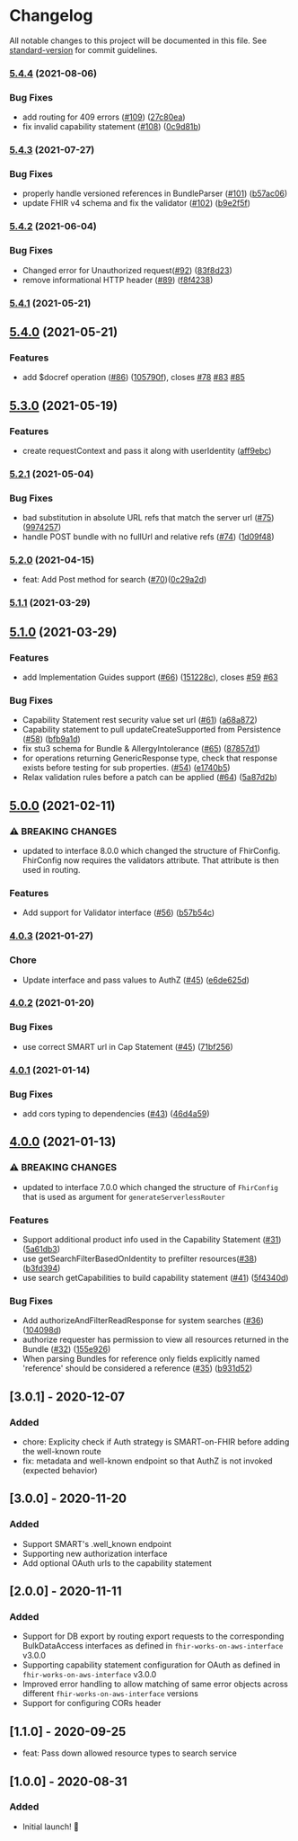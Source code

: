 # Changelog

All notable changes to this project will be documented in this file. See [standard-version](https://github.com/conventional-changelog/standard-version) for commit guidelines.

### [5.4.4](https://github.com/awslabs/fhir-works-on-aws-routing/compare/v5.4.3...v5.4.4) (2021-08-06)


### Bug Fixes

* add routing for 409 errors ([#109](https://github.com/awslabs/fhir-works-on-aws-routing/issues/109)) ([27c80ea](https://github.com/awslabs/fhir-works-on-aws-routing/commit/27c80ea7455d7cb3f9c184742d9667b4105d2ad3))
* fix invalid capability statement ([#108](https://github.com/awslabs/fhir-works-on-aws-routing/issues/108)) ([0c9d81b](https://github.com/awslabs/fhir-works-on-aws-routing/commit/0c9d81bebdd47a45af23d967b7874d7171ace2bd))

### [5.4.3](https://github.com/awslabs/fhir-works-on-aws-routing/compare/v5.4.2...v5.4.3) (2021-07-27)


### Bug Fixes

* properly handle versioned references in BundleParser ([#101](https://github.com/awslabs/fhir-works-on-aws-routing/issues/101)) ([b57ac06](https://github.com/awslabs/fhir-works-on-aws-routing/commit/b57ac06e8578fd2e701b52e1b262e482536dc999))
* update FHIR v4 schema and fix the validator ([#102](https://github.com/awslabs/fhir-works-on-aws-routing/issues/102)) ([b9e2f5f](https://github.com/awslabs/fhir-works-on-aws-routing/commit/b9e2f5ffe414031ea29ad0c432c66fc8303a0afe))

### [5.4.2](https://github.com/awslabs/fhir-works-on-aws-routing/compare/v5.4.1...v5.4.2) (2021-06-04)


### Bug Fixes

* Changed error for Unauthorized request([#92](https://github.com/awslabs/fhir-works-on-aws-routing/issues/92)) ([83f8d23](https://github.com/awslabs/fhir-works-on-aws-routing/commit/83f8d2317bdbc7c8ae0e4fb3b382c2ac2f9ce97c))
* remove informational HTTP header ([#89](https://github.com/awslabs/fhir-works-on-aws-routing/issues/89)) ([f8f4238](https://github.com/awslabs/fhir-works-on-aws-routing/commit/f8f423813ff8d591c17d952d79989bd934f549a9))

### [5.4.1](https://github.com/awslabs/fhir-works-on-aws-routing/compare/v5.4.0...v5.4.1) (2021-05-21)

## [5.4.0](https://github.com/awslabs/fhir-works-on-aws-routing/compare/v5.3.0...v5.4.0) (2021-05-21)


### Features

* add $docref operation ([#86](https://github.com/awslabs/fhir-works-on-aws-routing/issues/86)) ([105790f](https://github.com/awslabs/fhir-works-on-aws-routing/commit/105790fbd84e1886e000844be8a7fa0ea1d532d6)), closes [#78](https://github.com/awslabs/fhir-works-on-aws-routing/issues/78) [#83](https://github.com/awslabs/fhir-works-on-aws-routing/issues/83) [#85](https://github.com/awslabs/fhir-works-on-aws-routing/issues/85)

## [5.3.0](https://github.com/awslabs/fhir-works-on-aws-routing/compare/v5.2.1...v5.3.0) (2021-05-19)


### Features

* create requestContext and pass it along with userIdentity ([aff9ebc](https://github.com/awslabs/fhir-works-on-aws-routing/commit/aff9ebc2a3c15b37fe618a7605635a35564decc7))

### [5.2.1](https://github.com/awslabs/fhir-works-on-aws-routing/compare/v5.2.0...v5.2.1) (2021-05-04)


### Bug Fixes

* bad substitution in absolute URL refs that match the server url ([#75](https://github.com/awslabs/fhir-works-on-aws-routing/issues/75)) ([9974257](https://github.com/awslabs/fhir-works-on-aws-routing/commit/99742570c8c19d6c730db0ae375bd112f42e4f42))
* handle POST bundle with no fullUrl and relative refs ([#74](https://github.com/awslabs/fhir-works-on-aws-routing/issues/74)) ([1d09f48](https://github.com/awslabs/fhir-works-on-aws-routing/commit/1d09f488307b5b0a447738105815e95be76c2a62))

### [5.2.0](https://github.com/awslabs/fhir-works-on-aws-routing/compare/v5.2.0...v5.1.1) (2021-04-15)

* feat: Add Post method for search ([#70](https://github.com/awslabs/fhir-works-on-aws-routing/pull/70))([0c29a2d](https://github.com/awslabs/fhir-works-on-aws-routing/commit/0c29a2dc9eab953dd64c5cfb18acc48684ce2a71))

### [5.1.1](https://github.com/awslabs/fhir-works-on-aws-routing/compare/v5.1.0...v5.1.1) (2021-03-29)

## [5.1.0](https://github.com/awslabs/fhir-works-on-aws-routing/compare/v5.0.0...v5.1.0) (2021-03-29)

### Features

* add Implementation Guides support ([#66](https://github.com/awslabs/fhir-works-on-aws-routing/issues/66)) ([151228c](https://github.com/awslabs/fhir-works-on-aws-routing/commit/151228c135ac24a25d95b5f5bde2f4bd735b16af)), closes [#59](https://github.com/awslabs/fhir-works-on-aws-routing/issues/59) [#63](https://github.com/awslabs/fhir-works-on-aws-routing/issues/63)


### Bug Fixes

* Capability Statement rest security value set url ([#61](https://github.com/awslabs/fhir-works-on-aws-routing/issues/61)) ([a68a872](https://github.com/awslabs/fhir-works-on-aws-routing/commit/a68a87246c65a8b10da868ba47bd88e3e73b4004))
* Capability statement to pull updateCreateSupported from Persistence ([#58](https://github.com/awslabs/fhir-works-on-aws-routing/issues/58)) ([bfb9a1d](https://github.com/awslabs/fhir-works-on-aws-routing/commit/bfb9a1db3c4705857d0d45afcb0b69eb5d785e85))
* fix stu3 schema for Bundle & AllergyIntolerance ([#65](https://github.com/awslabs/fhir-works-on-aws-routing/issues/65)) ([87857d1](https://github.com/awslabs/fhir-works-on-aws-routing/commit/87857d19c2bbed9e58bf1a042a5c88c3739eb7db))
* for operations returning GenericResponse type, check that response exists before testing for sub properties. ([#54](https://github.com/awslabs/fhir-works-on-aws-routing/issues/54)) ([e1740b5](https://github.com/awslabs/fhir-works-on-aws-routing/commit/e1740b5dfa2abb75b51a43dc0c8c30e5d42ab44b))
* Relax validation rules before a patch can be applied ([#64](https://github.com/awslabs/fhir-works-on-aws-routing/issues/64)) ([5a87d2b](https://github.com/awslabs/fhir-works-on-aws-routing/commit/5a87d2bc11615392d1535ce029db61bc3cd9d17f))

## [5.0.0](https://github.com/awslabs/fhir-works-on-aws-routing/compare/v4.0.3...v5.0.0) (2021-02-11)


### ⚠ BREAKING CHANGES

* updated to interface 8.0.0 which changed the structure of FhirConfig. FhirConfig now requires the validators attribute. That attribute is then used in routing. 

### Features

* Add support for Validator interface ([#56](https://github.com/awslabs/fhir-works-on-aws-routing/issues/56)) ([b57b54c](https://github.com/awslabs/fhir-works-on-aws-routing/commit/b57b54c7ee0ef67799a14ffb6bc66a7e25977659))

### [4.0.3](https://github.com/awslabs/fhir-works-on-aws-routing/compare/v4.0.1...v4.0.3) (2021-01-27)

### Chore

* Update interface and pass values to AuthZ ([#45](https://github.com/awslabs/fhir-works-on-aws-routing/issues/48)) ([e6de625d](https://github.com/awslabs/fhir-works-on-aws-routing/commit/93a7933877fcb73561941c8e12aa5b05e6de625d))

### [4.0.2](https://github.com/awslabs/fhir-works-on-aws-routing/compare/v4.0.1...v4.0.2) (2021-01-20)


### Bug Fixes

* use correct SMART url in Cap Statement ([#45](https://github.com/awslabs/fhir-works-on-aws-routing/issues/45)) ([71bf256](https://github.com/awslabs/fhir-works-on-aws-routing/commit/71bf25699d78828f519d913700af655430f29b7c))

### [4.0.1](https://github.com/awslabs/fhir-works-on-aws-routing/compare/v4.0.0...v4.0.1) (2021-01-14)


### Bug Fixes

* add cors typing to dependencies ([#43](https://github.com/awslabs/fhir-works-on-aws-routing/issues/43)) ([46d4a59](https://github.com/awslabs/fhir-works-on-aws-routing/commit/46d4a596e45da80d19014333ac13b2fd831484b6))

## [4.0.0](https://github.com/awslabs/fhir-works-on-aws-routing/compare/v3.0.1...v4.0.0) (2021-01-13)


### ⚠ BREAKING CHANGES

* updated to interface 7.0.0 which changed the structure of `FhirConfig` that is used as argument for `generateServerlessRouter`

### Features

* Support additional product info used in the Capability Statement ([#31](https://github.com/awslabs/fhir-works-on-aws-routing/issues/31)) ([5a61db3](https://github.com/awslabs/fhir-works-on-aws-routing/commit/5a61db3ac3b50116bdd119b98a929065676a0d0a))
* use getSearchFilterBasedOnIdentity to prefilter resources([#38](https://github.com/awslabs/fhir-works-on-aws-routing/issues/38)) ([b3fd394](https://github.com/awslabs/fhir-works-on-aws-routing/commit/b3fd3949227b7126722056e4940dd5f161d0ce06))
* use search getCapabilities to build capability statement ([#41](https://github.com/awslabs/fhir-works-on-aws-routing/issues/41)) ([5f4340d](https://github.com/awslabs/fhir-works-on-aws-routing/commit/5f4340d83d213d8d46794eba3845110605db0918))


### Bug Fixes

* Add authorizeAndFilterReadResponse for system searches ([#36](https://github.com/awslabs/fhir-works-on-aws-routing/issues/36)) ([104098d](https://github.com/awslabs/fhir-works-on-aws-routing/commit/104098d32f26403587c69045266a1581ffa163ed))
* authorize requester has permission to view all resources returned in the Bundle ([#32](https://github.com/awslabs/fhir-works-on-aws-routing/issues/32)) ([155e926](https://github.com/awslabs/fhir-works-on-aws-routing/commit/155e926a5598b13e110b5e71468337386e75ebb4))
* When parsing Bundles for reference only fields explicitly named 'reference' should be considered a reference ([#35](https://github.com/awslabs/fhir-works-on-aws-routing/issues/35)) ([b931d52](https://github.com/awslabs/fhir-works-on-aws-routing/commit/b931d5248673e5941709d5b2920819fa4a5b2e4d))

## [3.0.1] - 2020-12-07

### Added

- chore: Explicity check if Auth strategy is SMART-on-FHIR before adding the well-known route
- fix: metadata and well-known endpoint so that AuthZ is not invoked (expected behavior)

## [3.0.0] - 2020-11-20

### Added

- Support SMART's .well_known endpoint
- Supporting new authorization interface
- Add optional OAuth urls to the capability statement

## [2.0.0] - 2020-11-11

### Added

- Support for DB export by routing export requests to the corresponding BulkDataAccess interfaces as defined in `fhir-works-on-aws-interface` v3.0.0
- Supporting capability statement configuration for OAuth as defined in `fhir-works-on-aws-interface` v3.0.0
- Improved error handling to allow matching of same error objects across different `fhir-works-on-aws-interface` versions
- Support for configuring CORs header

## [1.1.0] - 2020-09-25

- feat: Pass down allowed resource types to search service

## [1.0.0] - 2020-08-31

### Added

- Initial launch! :rocket:
